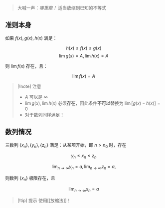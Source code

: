 > 大喊一声：*哪里跑！*
> 适当放缩到已知的不等式

## 准则本身

如果 $f(x), g(x), h(x)$ 满足：

$$h(x) \le f(x) \le g(x) $$ $$\lim g(x) = A, \lim h(x) = A$$

则 $\lim f(x)$ 存在，且：

$$\lim f(x) = A$$

>[!note] 注意
> -  $A$ 可以是 $\infty$
> - $\lim g(x),\lim h(x)$ 必须**存在**，因此条件**不可以**替换为 $\lim [g(x)-h(x)] = 0$
> - 对于数列同样满足！

## 数列情况

三数列 $\{ x_n \},\{ y_n \},\{ z_n \}$ 满足：从某项开始，即 $n > n_0$ 时，存在

$$ y_n \le x_n \le z_n $$

$$ \lim_{n \to \infty} y_n = a, \lim_{n \to \infty} z_n = a,  $$

则数列 $\{ x_n \}$ 极限存在，且

$$\lim_{n \to \infty} x_n = a$$

> [!tip] 提示 
> 使用[[放缩法]]！
